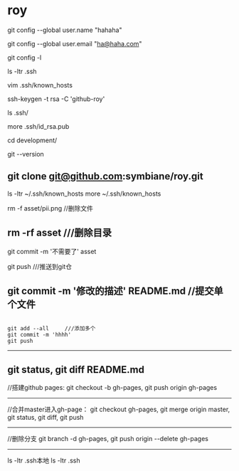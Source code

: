 # roy
git config --global user.name "hahaha"

git config --global user.email "ha@haha.com"

git config -l

ls -ltr .ssh

vim .ssh/known_hosts 

ssh-keygen -t rsa -C 'github-roy'

ls .ssh/

more .ssh/id_rsa.pub 

cd development/

git --version

git clone git@github.com:symbiane/roy.git
------------------------------

ls -ltr ~/.ssh/known_hosts
more ~/.ssh/known_hosts

rm -f asset/pii.png //删除文件

rm -rf asset    ///删除目录
------------------------------

git commit -m '不需要了' asset 

git push    ///推送到git仓

git commit -m '修改的描述' README.md     //提交单个文件
------------------------------

<code>
git add --all     ///添加多个
git commit -m 'hhhh'
git push 
</code>

------------------------------

git status, git diff README.md
------------------------------

//搭建github pages: 
git checkout -b gh-pages, 
git push origin gh-pages

------------------------------
//合并master进入gh-page：
git checkout gh-pages, 
git merge origin master, 
git status, 
git diff, 
git push

------------------------------
//删除分支
git branch -d gh-pages,
git push origin --delete gh-pages

------------------------------



ls -ltr .ssh本地
ls -ltr .ssh
